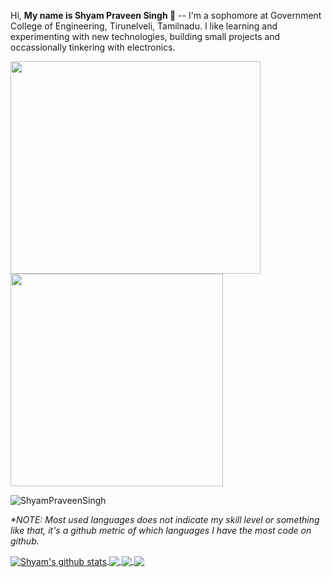Hi, <b> My name is Shyam Praveen Singh 👋</b> -- I'm a sophomore at Government College of Engineering, Tirunelveli, Tamilnadu. I like learning and experimenting with new technologies, building small projects and occassionally tinkering with electronics.
<br>
<p align="left">
  <img src="https://github.com/ShyamPraveenSingh/ShyamPraveenSingh/blob/master/me.gif" width=400 height=340>
  <img src="https://github.com/ShyamPraveenSingh/ShyamPraveenSingh/blob/master/new.gif" height=340/>
</p>

<p align="left"> <img src="https://komarev.com/ghpvc/?username=ShyamPraveenSingh" alt="ShyamPraveenSingh" /> </p>

<i>*NOTE: Most used languages does not indicate my skill level or something like that, it's a github metric of which languages I have the most code on github.</i>

<a href="https://github.com/ShyamPraveenSingh/github-readme-stats"> 
  <img align="center" src="https://github-readme-stats.vercel.app/api?username=ShyamPraveenSingh&private=true&theme=radical" alt="Shyam's github stats" />
</a>

<a href="https://github.com/ShyamPraveenSingh/github-readme-stats">
  <img align="center" src="https://github-readme-stats.vercel.app/api/top-langs/?username=ShyamPraveenSingh&layout=compact&theme=radical" />
</a>

<a href="https://github.com/ShyamPraveenSingh/Weather-Forecast-App">
  <img align="center" src="https://github-readme-stats.vercel.app/api/pin/?username=ShyamPraveenSingh&repo=Weather-Forecast-App&theme=radical" />
</a>    

<a href="https://github.com/ShyamPraveenSingh/School-Website">
  <img align="center" src="https://github-readme-stats.vercel.app/api/pin/?username=ShyamPraveenSingh&repo=School-Website&theme=radical" />
</a>

